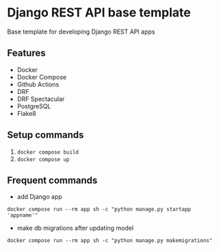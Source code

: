 # Django REST API base template
Base template for developing Django REST API apps

## Features
- Docker
- Docker Compose
- Github Actions
- DRF
- DRF Spectacular
- PostgreSQL
- Flake8

## Setup commands
1. `docker compose build`
2. `docker compose up`

## Frequent commands
- add Django app

`docker compose run --rm app sh -c "python manage.py startapp 'appname'"`

- make db migrations after updating model

`docker compose run --rm app sh -c "python manage.py makemigrations"`
